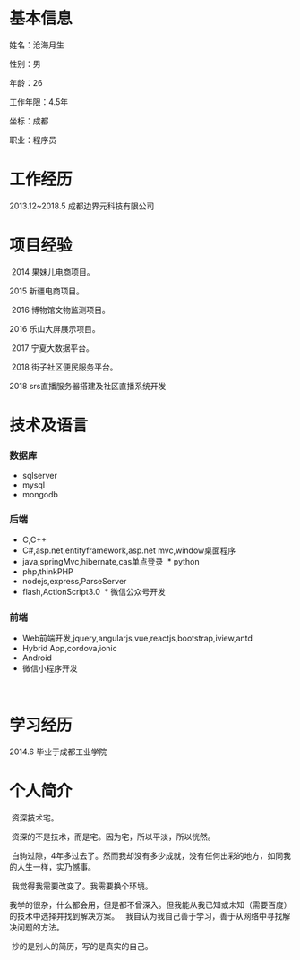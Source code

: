 # 基本信息

姓名：沧海月生  

性别：男

年龄：26  

工作年限：4.5年

坐标：成都

职业：程序员  

# 工作经历

2013.12~2018.5 成都边界元科技有限公司

# 项目经验
  2014  果妹儿电商项目。

  2015  新疆电商项目。   
  
  2016  博物馆文物监测项目。  
  
  2016  乐山大屏展示项目。
  
  2017  宁夏大数据平台。  
  
  2018  街子社区便民服务平台。  
  
  2018  srs直播服务器搭建及社区直播系统开发
  
# 技术及语言  

### 数据库
  * sqlserver  
  * mysql  
  * mongodb  
  
### 后端  
  * C,C++  
  * C#,asp.net,entityframework,asp.net mvc,window桌面程序  
  * java,springMvc,hibernate,cas单点登录
  * python  
  * php,thinkPHP
  * nodejs,express,ParseServer  
  * flash,ActionScript3.0
  * 微信公众号开发
  
### 前端  
  * Web前端开发,jquery,angularjs,vue,reactjs,bootstrap,iview,antd  
  * Hybrid App,cordova,ionic 
  * Android  
  * 微信小程序开发  
  
  
# 学习经历
  2014.6 毕业于成都工业学院

# 个人简介  

  资深技术宅。  
  
  资深的不是技术，而是宅。因为宅，所以平淡，所以恍然。  
  
  白驹过隙，4年多过去了。然而我却没有多少成就，没有任何出彩的地方，如同我的人生一样，实乃憾事。  
  
  我觉得我需要改变了。我需要换个环境。
  
  我学的很杂，什么都会用，但是都不曾深入。但我能从我已知或未知（需要百度）的技术中选择并找到解决方案。
  
  我自认为我自己善于学习，善于从网络中寻找解决问题的方法。   
  
  抄的是别人的简历，写的是真实的自己。
